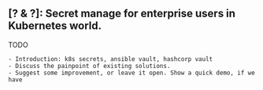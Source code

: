 ## [? & ?]: Secret manage for enterprise users in Kubernetes world.
TODO

```
- Introduction: k8s secrets, ansible vault, hashcorp vault
- Discuss the painpoint of existing solutions.
- Suggest some improvement, or leave it open. Show a quick demo, if we have
```
